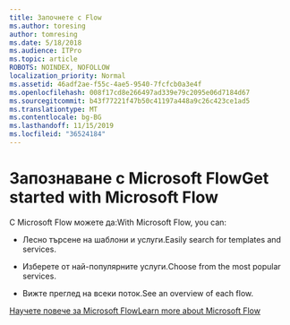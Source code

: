 ```yaml
---
title: Започнете с Flow
ms.author: toresing
author: tomresing
ms.date: 5/18/2018
ms.audience: ITPro
ms.topic: article
ROBOTS: NOINDEX, NOFOLLOW
localization_priority: Normal
ms.assetid: 46adf2ae-f55c-4ae5-9540-7fcfcb0a3e4f
ms.openlocfilehash: 008f17cd8e266497ad339e79c2095e06d7184d67
ms.sourcegitcommit: b43f77221f47b50c41197a448a9c26c423ce1ad5
ms.translationtype: MT
ms.contentlocale: bg-BG
ms.lasthandoff: 11/15/2019
ms.locfileid: "36524184"
---
```

# <a name="get-started-with-microsoft-flow"></a><span data-ttu-id="76e69-102">Запознаване с Microsoft Flow</span><span class="sxs-lookup"><span data-stu-id="76e69-102">Get started with Microsoft Flow</span></span>

<span data-ttu-id="76e69-103">С Microsoft Flow можете да:</span><span class="sxs-lookup"><span data-stu-id="76e69-103">With Microsoft Flow, you can:</span></span>
  
- <span data-ttu-id="76e69-104">Лесно търсене на шаблони и услуги.</span><span class="sxs-lookup"><span data-stu-id="76e69-104">Easily search for templates and services.</span></span>
    
- <span data-ttu-id="76e69-105">Изберете от най-популярните услуги.</span><span class="sxs-lookup"><span data-stu-id="76e69-105">Choose from the most popular services.</span></span>
    
- <span data-ttu-id="76e69-106">Вижте преглед на всеки поток.</span><span class="sxs-lookup"><span data-stu-id="76e69-106">See an overview of each flow.</span></span>
    
[<span data-ttu-id="76e69-107">Научете повече за Microsoft Flow</span><span class="sxs-lookup"><span data-stu-id="76e69-107">Learn more about Microsoft Flow</span></span>](https://go.microsoft.com/fwlink/?linkid=874446)
  

